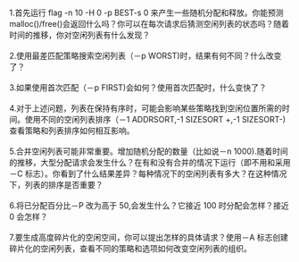 <br/>
<br/>
1.首先运行 flag -n 10 -H 0 -p BEST-s 0 来产生一些随机分配和释放。你能预测 malloc()/free()会返回什么吗？你可以在每次请求后猜测空闲列表的状态吗？随着时间的推移，你对空闲列表有什么发现？

<br/>
<br/>
2.使用最差匹配策略搜索空闲列表（－p WORST)时，结果有何不同？什么改变了？

<br/>
<br/>
3.如果使用首次匹配（－p FIRST)会如何？使用首次匹配时，什么变快了？

<br/>
<br/>
4.对于上述问题，列表在保持有序时，可能会影响某些策略找到空闲位置所需的时间。使用不同的空闲列表排序（－1 ADDRSORT,-1 SIZESORT +,-1 SIZESORT-)查看策略和列表排序如何相互影响。

<br/>
<br/>
5.合并空闲列表可能非常重要。增加随机分配的数量（比如说－n 1000).随着时间的推移，大型分配请求会发生什么？在有和没有合并的情况下运行（即不用和采用－C 标志）。你看到了什么结果差异？每种情况下的空闲列表有多大？在这种情况下，列表的排序是否重要？

<br/>
<br/>
6.将已分配百分比－P 改为高于 50,会发生什么？它接近 100 时分配会怎样？接近 0 会怎样？

<br/>
<br/>
7.要生成高度碎片化的空闲空间，你可以提出怎样的具体请求？使用－A 标志创建碎片化的空闲列表，查看不同的策略和选项如何改变空闲列表的组织。

